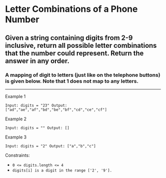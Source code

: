 # Letter Combinations of a Phone Number

## Given a string containing digits from 2-9 inclusive, return all possible letter combinations that the number could represent. Return the answer in any order.

### A mapping of digit to letters (just like on the telephone buttons) is given below. Note that 1 does not map to any letters.

---
Example 1

`Input: digits = "23"
Output: ["ad","ae","af","bd","be","bf","cd","ce","cf"]`

Example 2

`Input: digits = ""
Output: []`

Example 3

`Input: digits = "2"
Output: ["a","b","c"]`

Constraints:

* `0 <= digits.length <= 4`
* `digits[i] is a digit in the range ['2', '9'].`